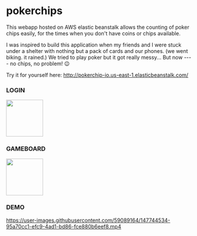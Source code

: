 # pokerchips
This webapp hosted on AWS elastic beanstalk allows the counting of poker chips easily, for the times when you don't have coins or chips available.

I was inspired to build this application when my friends and I were stuck under a shelter with nothing but a pack of cards and our phones. (we went biking. it rained.) We tried to play poker but it got really messy... But now ---- no chips, no problem! 😉


Try it for yourself here: http://pokerchip-io.us-east-1.elasticbeanstalk.com/


### LOGIN
<img src='https://user-images.githubusercontent.com/59089164/147743474-dabcad69-6936-43de-ad40-ec0fb7cf1629.png' height=100/>

### GAMEBOARD
<img src='https://user-images.githubusercontent.com/59089164/147743818-cf041d11-758b-4851-add1-36673e47e1e4.png' height=100 />

### DEMO
https://user-images.githubusercontent.com/59089164/147744534-95a70cc1-efc9-4ad1-bd86-fce880b6eef8.mp4

